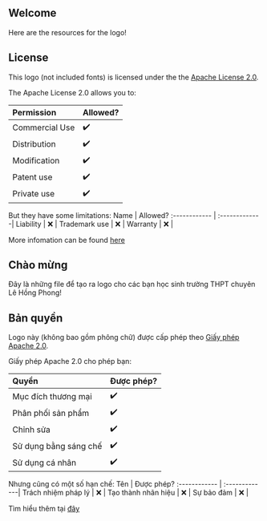 ## Welcome
Here are the resources for the logo!

## License
This logo (not included fonts) is licensed under the the [Apache License 2.0](https://github.com/phamleduy04/logo-lhp/blob/main/LICENSE). 

The Apache License 2.0 allows you to: 

Permission | Allowed?
:------------ | :-------------|
Commercial Use | :heavy_check_mark: |
Distribution | :heavy_check_mark: |
Modification | :heavy_check_mark: |
Patent use | :heavy_check_mark: |
Private use | :heavy_check_mark: |

But they have some limitations:
Name | Allowed?
:------------ | :-------------|
Liability | :x: |
Trademark use | :x: |
Warranty | :x: |

More infomation can be found [here](https://www.apache.org/licenses/LICENSE-2.0)
## Chào mừng
Đây là những file để tạo ra logo cho các bạn học sinh trường THPT chuyên Lê Hồng Phong!

## Bản quyền
Logo này (không bao gồm phông chữ) được cấp phép theo [Giấy phép Apache 2.0](https://github.com/phamleduy04/logo-lhp/blob/main/LICENSE).

Giấy phép Apache 2.0 cho phép bạn:

Quyền | Được phép?
:------------ | :-------------|
Mục đích thương mại | :heavy_check_mark: |
Phân phối sản phẩm | :heavy_check_mark: |
Chỉnh sửa | :heavy_check_mark: |
Sử dụng bằng sáng chế | :heavy_check_mark: |
Sử dụng cá nhân | :heavy_check_mark: |

Nhưng cũng có một số hạn chế:
Tên | Được phép?
:------------ | :-------------|
Trách nhiệm pháp lý | :x: |
Tạo thành nhãn hiệu | :x: |
Sự bảo đảm | :x: |

Tìm hiểu thêm tại [đây](https://www.apache.org/licenses/LICENSE-2.0)
